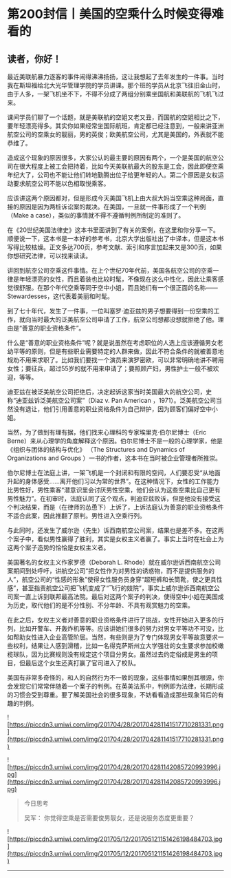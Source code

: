 # 第200封信丨美国的空乘什么时候变得难看的

## 读者，你好！

最近美联航暴力逐客的事件闹得沸沸扬扬，这让我想起了去年发生的一件事。当时我在斯坦福给北大光华管理学院的学员讲课。那个班的学员从北京飞往旧金山时，由于人多，一架飞机坐不下，不得不分成了两组分别乘坐国航和美联航的飞机飞过来。

课间学员们聊了一个话题，就是美联航的空姐又老又丑，而国航的空姐相比之下，要年轻漂亮得多。其实你如果经常坐国际航班，肯定都已经注意到，一般来讲亚洲航空公司的空乘女的靓丽，男的英俊；欧美航空公司，尤其是美国的，外表就不能恭维了。

造成这个现象的原因很多，大家公认的最主要的原因有两个，一个是美国的航空公司在很大程度上被工会把持着，比如今天美联航最大的股东是工会，因此即便空乘年纪大了，公司也不能让他们转地勤腾出位子给更年轻的人。第二个原因是女权运动要求航空公司不能以色相取悦乘客。

应该讲这两个原因都对，但是形成今天美国飞机上由大叔大妈当空乘这种局面，直接的原因是因为两桩诉讼案的裁决。在美国，一旦就一件事形成了一个判例（Make a case），类似的事情就不得不遵循判例所制定的准则了。

在《20世纪美国法律史》这本书里面讲到了有关的案例，在这里和你分享一下。顺便说一下，这本书是一本好的参考书，北京大学出版社出了中译本，但是这本书写得比较枯燥。正文多达700页，参考文献、索引和序言加起来又是300页，如果你想研究法律，可以找来读读。

讲回到航空公司空乘这件事情。在上个世纪70年代前，美国各航空公司的空乘一律是年轻漂亮的女性，而且着装也比较时髦，不像现在这么中性化，因此让乘客感觉很舒服。在那个年代空乘等同于空中小姐，而且她们有一个很正面的名称——Stewardesses，这代表着美丽和时髦。

到了七十年代，发生了一件事，一位叫塞罗·迪亚兹的男子想要得到一份空乘的工作，就向当时最大的泛美航空公司申请了工作，航空公司想都没想就拒绝了他。理由是“善意的职业资格条件”。

什么是“善意的职业资格条件”呢？就是说虽然在考虑职位的人选上应该遵循男女老幼平等的原则，但是有些职业需要特定的人群来做，因此不符合条件的就被善意地规劝不用来求职了。比如我们要找一个演员来演罗密欧，可以非常明确地讲不聘用女性；要征兵，超过55岁的就不用来申请了；要照顾产妇，男性护士一般不被欢迎，等等。

迪亚兹在被泛美航空公司拒绝后，决定起诉这家当时美国最大的航空公司，史称“迪亚兹诉泛美航空公司案”（Diaz v. Pan American ，1971）。泛美航空公司当然没有退让，他们引用善意的职业资格条件为自己辩护，因为顾客们偏好空中小姐。

当然，为了做到有理有据，他们找来心理科的专家埃里克·伯尔尼博士（Eric Berne）来从心理学的角度解释这个原因。伯尔尼博士不是一般的心理学家，他是《组织与团体的结构与优化》 （The Structures and Dynamics of Organizations and Groups ）一书的作者，这本书在当时被企业管理者所推崇。

伯尔尼博士在法庭上讲，一架飞机是一个封闭和有限的空间，人们要忍受“从地面升起的身体感受……离开他们习以为常的世界”。在这种情况下，女性的工作能力比男性好，男性乘客“潜意识里会讨厌男性空乘，他们会认为这些空乘比自己更有男性魅力”。在初审时，法庭认同了这个观点，判迪亚兹败诉，但是他没有接受这个判决结果，而是（在律师的怂恿下）上诉了，上诉法庭认为善意的职业资格条件不适合此案，因此推翻了原判。男性进入空乘行列。

与此同时，还发生了威尔逊（先生）诉西南航空公司案，结果也是差不多。在这两个案子中，看似男性赢得了胜利，其实是女权主义者赢了。事实上当时在社会上为这两个案子造势的恰恰是女权主义者。

美国著名的女权主义作家罗德（Deborah L. Rhode）就在威尔逊诉西南航空公司案期间到处呼吁，讲航空公司“把女性作为对男性的诱惑物，而不是提供服务的人”，航空公司的“性感的形象”使得女性服务员身穿“超短裤和长筒靴，使之更具性感”，甚至指责航空公司把飞机变成了“飞行的妓院”，事实上威尔逊诉西南航空公司案一直上诉到联邦最高法院。最后对这两个案子的判决，使得空中小姐在美国成为历史，取代他们的是不分性别、不分年龄、不具有观赏魅力的空乘。

在此之后，女权主义者对善意的职业资格条件进行了挑战，女性开始进入更多的行列，比如开警车、开轰炸机等等。应该讲她们很多的努力对男女平等功不可没，比如帮助女性进入企业高管阶层。当然，有些则是为了专门体现男女平等故意要求一些权利，结果让人感到滑稽，比如一名得克萨斯州立大学强壮的女生要求参加校橄榄球队，因为比赛规则没有规定这个项目分男女。虽然过去约定俗成是男生的项目，但最后这个女生还真打赢了官司进入了校队。

美国有非常多奇怪的，和人的自然行为不一致的现象，这些事情如果刨其根源，你会发现它们常常伴随着一个案子的判例。在英美法系中，判例即为法律，长期形成的习惯会受到尊重。要了解美国社会的很多现象，不妨看看造成那些现象背后的有趣的判例。

![https://piccdn3.umiwi.com/img/201704/28/201704281141517710281331.png](https://piccdn3.umiwi.com/img/201704/28/201704281141517710281331.png)

![https://piccdn3.umiwi.com/img/201704/28/201704281142085720993996.jpg](https://piccdn3.umiwi.com/img/201704/28/201704281142085720993996.jpg)

> 今日思考
> 
> 吴军： 你觉得空乘是否需要俊男靓女，还是说服务态度更重要？

![https://piccdn3.umiwi.com/img/201705/12/201705121151426198484703.jpg](https://piccdn3.umiwi.com/img/201705/12/201705121151426198484703.jpg)

---
